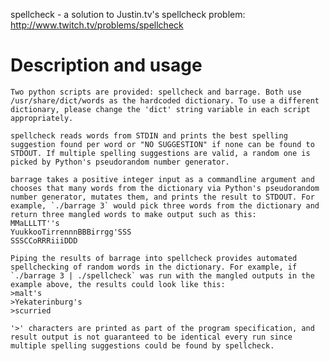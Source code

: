 spellcheck - a solution to Justin.tv's spellcheck problem:
http://www.twitch.tv/problems/spellcheck

Description and usage
=====================
	Two python scripts are provided: spellcheck and barrage. Both use /usr/share/dict/words as the hardcoded dictionary. To use a different dictionary, please change the 'dict' string variable in each script appropriately.
	
	spellcheck reads words from STDIN and prints the best spelling suggestion found per word or "NO SUGGESTION" if none can be found to STDOUT. If multiple spelling suggestions are valid, a random one is picked by Python's pseudorandom number generator.

	barrage takes a positive integer input as a commandline argument and chooses that many words from the dictionary via Python's pseudorandom number generator, mutates them, and prints the result to STDOUT. For example, `./barrage 3` would pick three words from the dictionary and return three mangled words to make output such as this:
	MMaLLLTT''s
	YuukkooTirrennnBBBirrgg'SSS
	SSSCCoRRRiiiDDD

	Piping the results of barrage into spellcheck provides automated spellchecking of random words in the dictionary. For example, if `./barrage 3 | ./spellcheck` was run with the mangled outputs in the example above, the results could look like this:
	>malt's
	>Yekaterinburg's
	>scurried

	'>' characters are printed as part of the program specification, and result output is not guaranteed to be identical every run since multiple spelling suggestions could be found by spellcheck.
